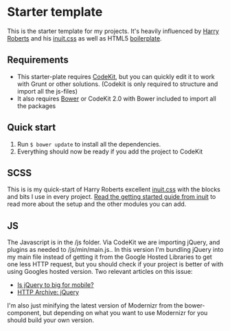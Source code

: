# Starter template
This is the starter template for my projects. It's heavily influenced by [Harry Roberts](https://github.com/csswizardry) and his [inuit.css](https://github.com/csswizardry/inuit.css) as well as HTML5 [boilerplate](http://html5boilerplate.com/).


## Requirements
* This starter-plate requires [CodeKit](http://incident57.com/codekit/), but you can quickly edit it to work with Grunt or other solutions. (Codekit is only required to structure and import all the js-files)
* It also requires [Bower](http://bower.io/) or CodeKit 2.0 with Bower included to import all the packages

## Quick start
1. Run `$ bower update` to install all the dependencies.
2. Everything should now be ready if you add the project to CodeKit

## SCSS
This is is my quick-start of Harry Roberts excellent [inuit.css](http://inuitcss.com/) with the blocks and bits I use in every project. [Read the getting started guide from inuit](https://github.com/inuitcss/getting-started) to read more about the setup and the other modules you can add.

## JS
The Javascript is in the /js folder. Via CodeKit we are importing jQuery, and plugins as needed to /js/min/main.js.. In this version I'm bundling jQuery into my main file instead of getting it from the Google Hosted Libraries to get one less HTTP request, but you should check if your project is better of with using Googles hosted version. Two relevant articles on this issue:
* [Is jQuery to big for mobile?](http://flippinawesome.org/2014/03/10/is-jquery-too-big-for-mobile/)
* [HTTP Archive: jQuery](http://www.stevesouders.com/blog/2013/03/18/http-archive-jquery/)

I'm also just minifying the latest version of Modernizr from the bower-component, but depending on what you want to use Modernizr for you should build your own version.
